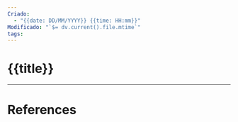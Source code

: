 ```yaml
---
Criado:
  - "{{date: DD/MM/YYYY}} {{time: HH:mm}}"
Modificado: "`$= dv.current().file.mtime`"
tags:
---
```

# {{title}}





---
# References